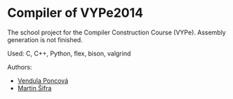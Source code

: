 # Compiler of VYPe2014
The school project for the Compiler Construction Course (VYPe).
Assembly generation is not finished.

Used: C, C++, Python, flex, bison, valgrind

Authors:

- [Vendula Poncová](https://github.com/poncovka)
- [Martin Šifra](https://github.com/martinsifra)
